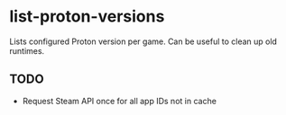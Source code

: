 # list-proton-versions

Lists configured Proton version per game. Can be useful to clean up old runtimes.

## TODO

* Request Steam API once for all app IDs not in cache
